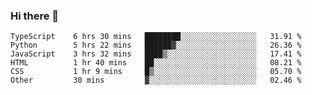 ### Hi there 👋

<!--START_SECTION:waka-->

```text
TypeScript    6 hrs 30 mins   ████████░░░░░░░░░░░░░░░░░   31.91 %
Python        5 hrs 22 mins   ██████▓░░░░░░░░░░░░░░░░░░   26.36 %
JavaScript    3 hrs 32 mins   ████▒░░░░░░░░░░░░░░░░░░░░   17.41 %
HTML          1 hr 40 mins    ██░░░░░░░░░░░░░░░░░░░░░░░   08.21 %
CSS           1 hr 9 mins     █▒░░░░░░░░░░░░░░░░░░░░░░░   05.70 %
Other         30 mins         ▓░░░░░░░░░░░░░░░░░░░░░░░░   02.46 %
```

<!--END_SECTION:waka-->
